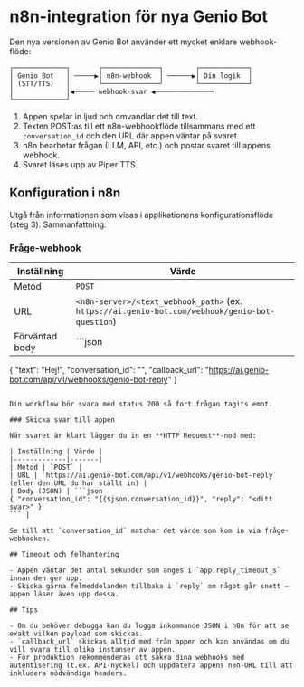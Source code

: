 # n8n-integration för nya Genio Bot

Den nya versionen av Genio Bot använder ett mycket enklare webhook-flöde:

```
┌─────────────┐       ┌──────────────┐        ┌────────────┐
│ Genio Bot   │ ─────▶│ n8n-webhook  │ ──────▶│ Din logik  │
│ (STT/TTS)   │       └──────────────┘        └────────────┘
│             │◀───── webhook-svar ◀──────────────┘
└─────────────┘
```

1. Appen spelar in ljud och omvandlar det till text.
2. Texten POST:as till ett n8n-webhookflöde tillsammans med ett `conversation_id` och den URL där appen väntar på svaret.
3. n8n bearbetar frågan (LLM, API, etc.) och postar svaret till appens webhook.
4. Svaret läses upp av Piper TTS.

## Konfiguration i n8n

Utgå från informationen som visas i applikationens konfigurationsflöde (steg 3). Sammanfattning:

### Fråge-webhook

| Inställning | Värde |
|-------------|-------|
| Metod | `POST` |
| URL | `<n8n-server>/<text_webhook_path>` (ex. `https://ai.genio-bot.com/webhook/genio-bot-question`) |
| Förväntad body | ```json
{ "text": "Hej!", "conversation_id": "<uuid>", "callback_url": "https://ai.genio-bot.com/api/v1/webhooks/genio-bot-reply" }
``` |

Din workflow bör svara med status 200 så fort frågan tagits emot.

### Skicka svar till appen

När svaret är klart lägger du in en **HTTP Request**-nod med:

| Inställning | Värde |
|-------------|-------|
| Metod | `POST` |
| URL | `https://ai.genio-bot.com/api/v1/webhooks/genio-bot-reply` (eller den URL du har ställt in) |
| Body (JSON) | ```json
{ "conversation_id": "{{$json.conversation_id}}", "reply": "<ditt svar>" }
``` |

Se till att `conversation_id` matchar det värde som kom in via fråge-webhooken.

## Timeout och felhantering

- Appen väntar det antal sekunder som anges i `app.reply_timeout_s` innan den ger upp.
- Skicka gärna felmeddelanden tillbaka i `reply` om något går snett – appen läser även upp dessa.

## Tips

- Om du behöver debugga kan du logga inkommande JSON i n8n för att se exakt vilken payload som skickas.
- `callback_url` skickas alltid med från appen och kan användas om du vill svara till olika instanser av appen.
- För produktion rekommenderas att säkra dina webhooks med autentisering (t.ex. API-nyckel) och uppdatera appens n8n-URL till att inkludera nödvändiga headers.

